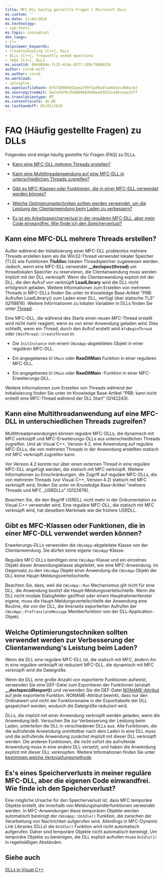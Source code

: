```yaml
---
title: MFC-DLL häufig gestellte Fragen | Microsoft Docs
ms.custom: ''
ms.date: 11/04/2016
ms.technology:
- cpp-tools
ms.topic: conceptual
dev_langs:
- C++
helpviewer_keywords:
- troubleshooting [C++], DLLs
- DLLs [C++], frequently asked questions
- FAQs [C++], DLLs
ms.assetid: 09dd068e-fc33-414e-82f7-289c70680256
author: corob-msft
ms.author: corob
ms.workload:
- cplusplus
ms.openlocfilehash: 6f5740989562aea799f3a49adfa464e2c460acb3
ms.sourcegitcommit: be2a7679c2bd80968204dee03d13ca961eaa31ff
ms.translationtype: MT
ms.contentlocale: de-DE
ms.lasthandoff: 05/03/2018
---
```

# <a name="dll-frequently-asked-questions"></a>FAQ (Häufig gestellte Fragen) zu DLLs  
  
Folgendes sind einige häufig gestellte für Fragen (FAQ) zu DLLs.  
    
-   [Kann eine MFC-DLL mehrere Threads erstellen?](#mfc_multithreaded_1)  

-   [Kann eine Multithreadanwendung auf eine MFC-DLL in unterschiedlichen Threads zugreifen?](#mfc_multithreaded_2)  
  
-   [Gibt es MFC-Klassen oder Funktionen, die in einer MFC-DLL verwendet werden können?](#mfc_prohibited_classes)  
  
-   [Welche Optimierungstechniken sollten werden verwendet, um die Leistung der Clientanwendung beim Laden zu verbessern?](#mfc_optimization)  
  
-   [Es ist ein Arbeitsspeicherverlust in der regulären MFC-DLL, aber mein Code einwandfrei. Wie finde ich den Speicherverlust?](#memory_leak)  

## <a name="mfc_multithreaded_1"></a> Kann eine MFC-DLL mehrere Threads erstellen?  
  
Außer während der Initialisierung einer MFC-DLL problemlos mehrere Threads erstellen kann als die Win32-Thread verwendet lokaler Speicher (TLS) wie Funktionen **TlsAlloc** lokalen Threadspeicher zugewiesen werden. Jedoch, wenn eine MFC-DLL verwendet **__declspec(thread)** um threadlokalen Speicher zu reservieren, die Clientanwendung muss werden implizit mit der DLL verknüpft. Wenn die Clientanwendung explizit mit der DLL, die den Aufruf von verknüpft **LoadLibrary** wird die DLL nicht erfolgreich geladen. Weitere Informationen zum Erstellen von mehreren Threads in MFC-DLLs finden Sie unter im Knowledge Base-Artikel "PRB: Aufrufen LoadLibrary() zum Laden einer DLL, verfügt über statische TLS" (Q118816). Weitere Informationen zu lokalen Variablen in DLLs finden Sie unter [Thread](../cpp/thread.md).
  
 Eine MFC-DLL, die während des Starts einen neuen MFC-Thread erstellt wird nicht mehr reagiert, wenn es von einer Anwendung geladen wird. Dies schließt, wenn ein Thread, durch den Aufruf erstellt wird `AfxBeginThread` oder `CWinThread::CreateThread` in:  
  
-   Die `InitInstance` von einem `CWinApp`-abgeleitetes Objekt in einer regulären MFC-DLL.  
  
-   Ein angegebenes `DllMain` oder **RawDllMain** Funktion in einer regulären MFC-DLL.  
  
-   Ein angegebenes `DllMain` oder **RawDllMain** -Funktion in einer MFC-Erweiterungs-DLL.  
  
 Weitere Informationen zum Erstellen von Threads während der Initialisierung finden Sie unter im Knowledge Base-Artikel "PRB: kann nicht erstellt eine MFC-Thread während der DLL Start" (Q142243).  
  
## <a name="mfc_multithreaded_2"></a> Kann eine Multithreadanwendung auf eine MFC-DLL in unterschiedlichen Threads zugreifen?
Multithreadanwendungen können reguläre MFC-DLLs, die dynamisch mit MFC verknüpft und MFC-Erweiterungs-DLLs aus unterschiedlichen Threads zugreifen. Und ab Visual C++, Version 4.2, eine Anwendung auf reguläre MFC-DLLs, die von mehreren Threads in der Anwendung erstellten statisch mit MFC verknüpft zugreifen kann.  
  
 Vor Version 4.2 konnte nur über einen externen Thread in eine reguläre MFC-DLL angefügt werden, die statisch mit MFC verknüpft. Weitere Informationen zu Einschränkungen, die Zugriff auf reguläre MFC-DLLs, die von mehreren Threads (vor Visual C++, Version 4.2) statisch mit MFC verknüpft wird, finden Sie unter im Knowledge Base-Artikel "mehrere Threads und MFC _USRDLLs" (Q122676).  
  
 Beachten Sie, die den Begriff USRDLL nicht mehr in der Dokumentation zu Visual C++ verwendet wird. Eine reguläre MFC-DLL, die statisch mit MFC verknüpft wird, hat dieselben Merkmale wie die frühere USRDLL.  


## <a name="mfc_prohibited_classes"></a> Gibt es MFC-Klassen oder Funktionen, die in einer MFC-DLL verwendet werden können?
Erweiterungs-DLLs verwenden die `CWinApp`-abgeleitete Klasse von der Clientanwendung. Sie dürfen keine eigene `CWinApp`-Klasse.  
  
Reguläre MFC-DLLs benötigen eine `CWinApp`-Klasse und ein einzelnes Objekt dieser Anwendungsklasse abgeleitet, wie eine MFC-Anwendung. Im Gegensatz zu den `CWinApp` Objekt einer Anwendung die `CWinApp` Objekt der DLL keine Haupt-Meldungsverteilschleife.  
  
 Beachten Sie, dass, weil die `CWinApp::Run` Mechanismus gilt nicht für eine DLL, die Anwendung besitzt die Haupt-Meldungsverteilschleife. Wenn die DLL nicht modale Dialogfelder geöffnet oder einem Hauptrahmenfenster eigene, muss die Haupt-Meldungsverteilschleife der Anwendung eine Routine, die von der DLL, die ihrerseits exportierten Aufrufen der `CWinApp::PreTranslateMessage` Memberfunktion von der DLL-Application-Objekt.  

## <a name="mfc_optimization"></a> Welche Optimierungstechniken sollten verwendet werden zur Verbesserung der Clientanwendung&#39;s Leistung beim Laden?
Wenn die DLL eine reguläre MFC-DLL ist, die statisch mit MFC, ändern ihn in eine reguläre verknüpft ist reduziert MFC-DLL, die dynamisch mit MFC verknüpft wird die Dateigröße.  
  
 Wenn die DLL eine große Anzahl von exportierte Funktionen aufweist, verwenden Sie eine DEF-Datei zum Exportieren der Funktionen (anstatt **__declspec(dllexport)**) und verwenden Sie die DEF-Datei [NONAME-Attribut](../build/exporting-functions-from-a-dll-by-ordinal-rather-than-by-name.md) auf jede exportierte Funktion. NONAME-Attribut bewirkt, dass nur den Ordinalwert und nicht der Funktionsname in der Exporttabelle der DLL gespeichert werden, wodurch die Dateigröße reduziert wird.  
  
 DLLs, die implizit mit einer Anwendung verknüpft werden geladen, wenn die Anwendung lädt. Versuchen Sie zur Verbesserung der Leistung beim Laden, unterteilen die DLL in verschiedenen DLLs aus. Alle Funktionen, die die aufrufende Anwendung unmittelbar nach dem Laden in eine DLL muss und die aufrufende Anwendung zunächst implizit mit dieser DLL verknüpft werden. Die anderen Funktionen, die nicht sofort die aufrufende Anwendung muss in eine andere DLL versetzt, und haben die Anwendung explizit mit dieser DLL verknüpfen. Weitere Informationen finden Sie unter [bestimmen welche Verknüpfungsmethode](../build/linking-an-executable-to-a-dll.md#determining-which-linking-method-to-use).  

## <a name="memory_leak"></a> Es&#39;s eines Speicherverlusts in meiner reguläre MFC-DLL, aber die eigenen Code einwandfrei. Wie finde ich den Speicherverlust?  
  
Eine mögliche Ursache für den Speicherverlust ist, dass MFC temporäre Objekte erstellt, die innerhalb von Meldungshandlerfunktionen verwendet werden. In MFC-Anwendungen diese temporären Objekte werden automatisch bereinigt der `CWinApp::OnIdle()` Funktion, die zwischen der Verarbeitung von Nachrichten aufgerufen wird. Allerdings in MFC-Dynamic Link Libraries (DLLs) die `OnIdle()` Funktion wird nicht automatisch aufgerufen. Daher sind temporäre Objekte nicht automatisch bereinigt. Um temporäre Objekte zu bereinigen, die DLL explizit aufrufen muss `OnIdle(1)` in regelmäßigen Abständen.  
  
## <a name="see-also"></a>Siehe auch  
 [DLLs in Visual C++](../build/dlls-in-visual-cpp.md)